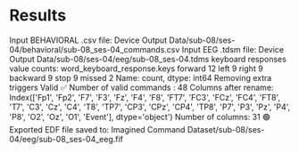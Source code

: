 # Results

Input BEHAVIORAL .csv file: Device Output Data/sub-08/ses-04/behavioral/sub-08_ses-04_commands.csv
Input EEG .tdsm file: Device Output Data/sub-08/ses-04/eeg/sub-08_ses-04.tdms
keyboard responses value counts:
 word_keyboard_response.keys
forward     12
left         9
right        9
backward     9
stop         9
missed       2
Name: count, dtype: int64
Removing extra triggers
Valid ✅
Number of valid commands : 48
Columns after rename:
 Index(['Fp1', 'Fp2', 'F7', 'F3', 'Fz', 'F4', 'F8', 'FT7', 'FC3', 'FCz', 'FC4',
       'FT8', 'T7', 'C3', 'Cz', 'C4', 'T8', 'TP7', 'CP3', 'CPz', 'CP4', 'TP8',
       'P7', 'P3', 'Pz', 'P4', 'P8', 'O2', 'Oz', 'O1', 'Event'],
      dtype='object')
Number of columns: 31
🟢Exported EDF file saved to: Imagined Command Dataset/sub-08/ses-04/eeg/sub-08_ses-04_eeg.fif
